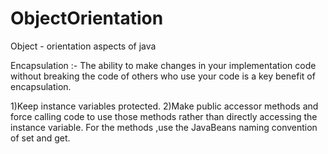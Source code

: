 # ObjectOrientation
Object - orientation aspects of java

Encapsulation :-
The ability to make changes in your implementation code without breaking the code of others who use your code is a key benefit of encapsulation.

  1)Keep instance variables protected.
  2)Make public accessor methods and force calling code to use those methods rather than directly accessing the instance variable.
  For the methods ,use the JavaBeans naming convention of set<someProperty> and get<someProperty>.
